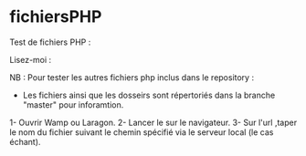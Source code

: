 # fichiersPHP
Test de fichiers PHP :

Lisez-moi :

NB : Pour tester les autres fichiers php inclus dans le repository : 
- Les fichiers ainsi que les dosseirs sont répertoriés dans la branche "master" pour inforamtion.

1- Ouvrir Wamp ou Laragon.
2- Lancer le sur le navigateur.
3- Sur l'url ,taper le nom du fichier suivant le chemin spécifié via le serveur local (le cas échant).
